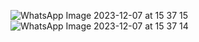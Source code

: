 ![WhatsApp Image 2023-12-07 at 15 37 15](https://github.com/Rahulchoudhary62041/Chose-random-colour/assets/128052435/ed46dba2-1559-4b49-9de0-8aa630d08d99)
![WhatsApp Image 2023-12-07 at 15 37 14](https://github.com/Rahulchoudhary62041/Chose-random-colour/assets/128052435/7ad1e652-1636-4c12-b215-05681d7c446e)
